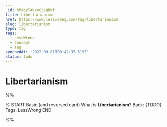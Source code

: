 ```yaml
---
_id: hMXoyTAKxvCcsQBKf
title: Libertarianism
href: https://www.lesswrong.com/tag/libertarianism
slug: libertarianism
type: tag
tags:
  - LessWrong
  - Concept
  - Tag
synchedAt: '2022-09-01T09:42:37.519Z'
status: todo
---
```


# Libertarianism


%%

% START
Basic (and reversed card)
What is **Libertarianism**?
Back: {TODO}
Tags: LessWrong
END

%%
	
